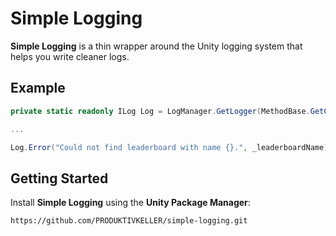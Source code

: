 # Simple Logging

**Simple Logging** is a thin wrapper around the Unity logging system that helps you write cleaner logs.

## Example

```csharp
private static readonly ILog Log = LogManager.GetLogger(MethodBase.GetCurrentMethod().DeclaringType);

...

Log.Error("Could not find leaderboard with name {}.", _leaderboardName);
```

## Getting Started

Install **Simple Logging** using the **Unity Package Manager**:

`https://github.com/PRODUKTIVKELLER/simple-logging.git`
